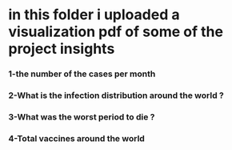 # in this folder i uploaded a visualization pdf of some of the project insights
### 1-the number of the cases per month
### 2-What is the infection distribution around the world ?
### 3-What was the worst period to die ?
### 4-Total vaccines around the world
